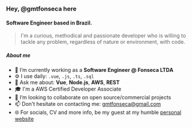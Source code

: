 ### Hey, @gmtfonseca here

#### Software Engineer based in Brazil.

> I'm a curious, methodical and passionate developer who is willing to tackle any problem, regardless of nature or environment, with code.

##### About me

- 🔭 I’m currently working as a **Software Engineer @ Fonseca LTDA**
- ⚙️ I use daily: `.vue`, `.js`, `.ts`, `.sql`
- 💬 Ask me about: **Vue**, **Node.js**, **AWS**, **REST**
- 🎓 I'm a AWS Certified Developer Associate
- 👯 I’m looking to collaborate on open source/commercial projects
- 📫 Don't hesitate on contacting me: gmtfonseca@gmail.com
- 🌐 For socials, CV and more info, be my guest at my humble [personal website](https://gmtfonseca.github.io/)

<!-- ![Top Langs](https://github-readme-stats.vercel.app/api/top-langs/?username=gmtfonseca&layout=compact&theme=dark&hide_border=true&langs_count=8) -->

